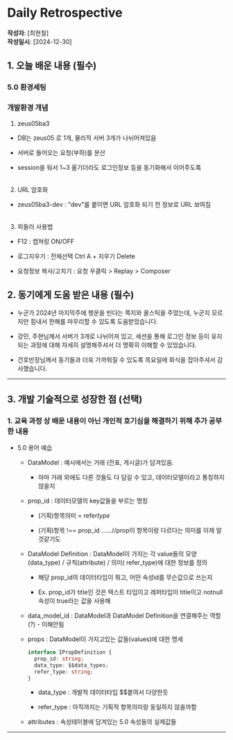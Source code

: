 # Daily Retrospective

**작성자**: [최현철]  
**작성일시**: [2024-12-30]

## 1. 오늘 배운 내용 (필수)

### 5.0 환경세팅

### 개발환경 개념

1. zeus05ba3

- DB는 zeus05 로 1개, 물리적 서버 3개가 나뉘어져있음

- 서버로 들어오는 요청(부하)를 분산

- session을 둬서 1~3 옮기더라도 로그인정보 등을 동기화해서 이어주도록
  <br><br>

2. URL 암호화

- zeus05ba3-dev : "dev"를 붙이면 URL 암호화 되기 전 정보로 URL 보여짐
  <br><br>

3. 피들러 사용법

- F12 : 캡쳐링 ON/OFF

- 로그지우기 : 전체선택 Ctrl A + 지우기 Delete

- 요청정보 복사/고치기 : 요청 우클릭 > Replay > Composer

## 2. 동기에게 도움 받은 내용 (필수)

- 누군가 2024년 마지막주에 행운을 빈다는 쪽지와 꿀스틱을 주었는데, 누군지 모르지만 힘내서 한해를 마무리할 수 있도록 도움받았습니다.

- 강민, 주현님께서 서버가 3개로 나뉘어져 있고, 세션을 통해 로그인 정보 등이 유지되는 과정에 대해 자세히 설명해주셔서 더 명확히 이해할 수 있었습니다.

- 건호반장님께서 동기들과 더욱 가까워질 수 있도록 목요일에 회식을 잡아주셔서 감사했습니다.

---

## 3. 개발 기술적으로 성장한 점 (선택)

### 1. 교육 과정 상 배운 내용이 아닌 개인적 호기심을 해결하기 위해 추가 공부한 내용

- 5.0 용어 예습

  - DataModel : 예시에서는 거래 (전표, 게시글)가 담겨있음.

    - 아마 거래 외에도 다른 것들도 다 담길 수 있고, 데이터모델이라고 통칭하지 않을지

  - prop_id : 데이터모델의 key값들을 부르는 명칭

    - (기획)항목의미 = refer*type*

    - (기획)항목 !== prop_id ......//prop이 항목이랑 다르다는 의미를 이제 알것같기도

  - DataModel Definition : DataModel이 가지는 각 value들의 모양(data_type) / 규칙(attribute) / 의미( refer_type)에 대한 정보를 정의

    - 해당 prop_id의 데이터타입이 뭐고, 어떤 속성id를 무슨값으로 쓰는지

    - Ex. prop_id가 title인 것은 텍스트 타입이고 레퍼타입이 title이고 notnull 속성이 true라는 값을 사용해

  - data_model_id : DataModel과 DataModel Definition을 연결해주는 역할(?) - 이해안됨

  - props : DataModel이 가지고있는 값들(values)에 대한 명세

    ```typescript
    interface IPropDefinition {
      prop_id: string;
      data_type: $$data_types;
      refer_type: string;
    }
    ```

    - data_type : 개발적 데이터타입 $$붙여서 다양한듯

    - refer_type : 아직까지는 기획적 항목의미랑 동일하지 않을까함

  - attributes : 속성테이블에 담겨있는 5.0 속성들의 실제값들

---
